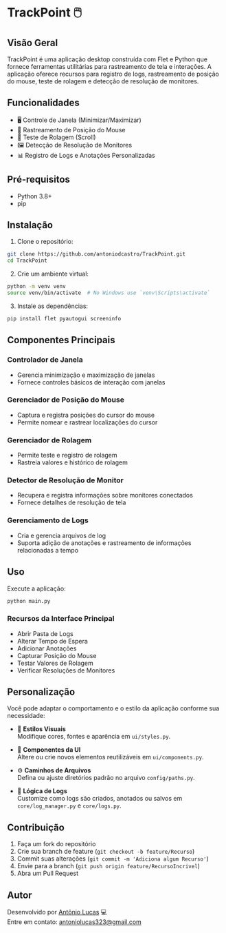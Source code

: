 # TrackPoint 🖱️

## Visão Geral

TrackPoint é uma aplicação desktop construída com Flet e Python que fornece ferramentas utilitárias para rastreamento de tela e interações. A aplicação oferece recursos para registro de logs, rastreamento de posição do mouse, teste de rolagem e detecção de resolução de monitores.

## Funcionalidades

- 🖥️ Controle de Janela (Minimizar/Maximizar)
- 🌟 Rastreamento de Posição do Mouse
- 📜 Teste de Rolagem (Scroll)
- 🖼️ Detecção de Resolução de Monitores
- 📊 Registro de Logs e Anotações Personalizadas

## Pré-requisitos

- Python 3.8+
- pip 

## Instalação

1. Clone o repositório:
```bash
git clone https://github.com/antoniodcastro/TrackPoint.git
cd TrackPoint
```

2. Crie um ambiente virtual:
```bash
python -m venv venv
source venv/bin/activate  # No Windows use `venv\Scripts\activate`
```

3. Instale as dependências:
```bash
pip install flet pyautogui screeninfo
```

## Componentes Principais

### Controlador de Janela
- Gerencia minimização e maximização de janelas
- Fornece controles básicos de interação com janelas

### Gerenciador de Posição do Mouse
- Captura e registra posições do cursor do mouse
- Permite nomear e rastrear localizações do cursor

### Gerenciador de Rolagem
- Permite teste e registro de rolagem
- Rastreia valores e histórico de rolagem

### Detector de Resolução de Monitor
- Recupera e registra informações sobre monitores conectados
- Fornece detalhes de resolução de tela

### Gerenciamento de Logs
- Cria e gerencia arquivos de log
- Suporta adição de anotações e rastreamento de informações relacionadas a tempo

## Uso

Execute a aplicação:
```bash
python main.py
```

### Recursos da Interface Principal

- Abrir Pasta de Logs
- Alterar Tempo de Espera
- Adicionar Anotações
- Capturar Posição do Mouse
- Testar Valores de Rolagem
- Verificar Resoluções de Monitores

## Personalização

Você pode adaptar o comportamento e o estilo da aplicação conforme sua necessidade:

- 🎨 **Estilos Visuais**  
  Modifique cores, fontes e aparência em `ui/styles.py`.

- 🧩 **Componentes da UI**  
  Altere ou crie novos elementos reutilizáveis em `ui/components.py`.

- ⚙️ **Caminhos de Arquivos**  
  Defina ou ajuste diretórios padrão no arquivo `config/paths.py`.

- 📜 **Lógica de Logs**  
  Customize como logs são criados, anotados ou salvos em `core/log_manager.py` e `core/logs.py`.

## Contribuição

1. Faça um fork do repositório
2. Crie sua branch de feature (`git checkout -b feature/Recurso`)
3. Commit suas alterações (`git commit -m 'Adiciona algum Recurso'`)
4. Envie para a branch (`git push origin feature/RecursoIncrivel`)
5. Abra um Pull Request

## Autor

Desenvolvido por [Antônio Lucas](https://github.com/antoniodcastro) 💻  
Entre em contato: antoniolucas323@gmail.com
